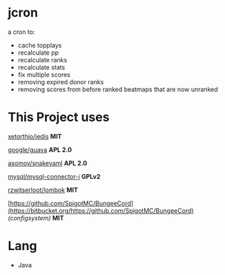 # jcron
a cron to:
- cache topplays
- recalculate pp
- recalculate ranks
- recalculate stats
- fix multiple scores
- removing expired donor ranks
- removing scores from before ranked beatmaps that are now unranked

# This Project uses
[xetorthio/jedis](https://github.com/xetorthio/jedis) **MIT**

[google/guava](https://github.com/google/guava) **APL 2.0**

[asomov/snakeyaml](https://bitbucket.org/asomov/snakeyaml) **APL 2.0**

[mysql/mysql-connector-j](https://bitbucket.org/mysql/mysql-connector-j) **GPLv2**

[rzwitserloot/lombok](https://bitbucket.org/rzwitserloot/lombok) **MIT**

[https://github.com/SpigotMC/BungeeCord](https://bitbucket.org/https://github.com/SpigotMC/BungeeCord) _(configsystem)_ **MIT**

# Lang
- Java